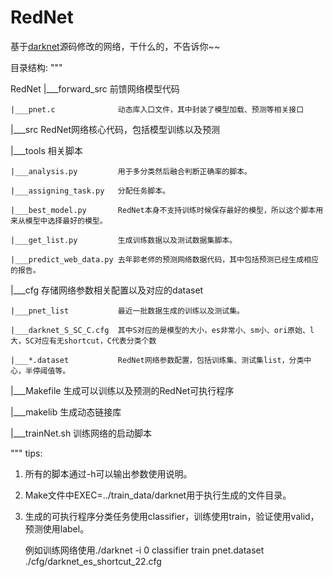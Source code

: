 # RedNet
基于[darknet](http://pjreddie.com/darknet/)源码修改的网络，干什么的，不告诉你~~


目录结构:
""" 

RedNet
|___forward_src 			前馈网络模型代码

	|___pnet.c				动态库入口文件，其中封装了模型加载、预测等相关接口
	
|___src						RedNet网络核心代码，包括模型训练以及预测
	
|___tools					相关脚本

	|___analysis.py			用于多分类然后融合判断正确率的脚本。
	
	|___assigning_task.py	分配任务脚本。
	
	|___best_model.py		RedNet本身不支持训练时候保存最好的模型，所以这个脚本用来从模型中选择最好的模型。
	
	|___get_list.py			生成训练数据以及测试数据集脚本。
	
	|___predict_web_data.py	去年郭老师的预测网络数据代码，其中包括预测已经生成相应的报告。
	
	
|___cfg			 			存储网络参数相关配置以及对应的dataset

	|___pnet_list			最近一批数据生成的训练以及测试集。
	
	|___darknet_S_SC_C.cfg 	其中S对应的是模型的大小，es非常小、sm小、ori原始、l大，SC对应有无shortcut，C代表分类个数
	
	|___*.dataset			RedNet网络参数配置，包括训练集、测试集list，分类中心，半停阈值等。
	
|___Makefile				生成可以训练以及预测的RedNet可执行程序

|___makelib					生成动态链接库

|___trainNet.sh				训练网络的启动脚本
	
"""
tips:
1. 所有的脚本通过-h可以输出参数使用说明。

2. Make文件中EXEC=../train_data/darknet用于执行生成的文件目录。

3. 生成的可执行程序分类任务使用classifier，训练使用train，验证使用valid，预测使用label。

	例如训练网络使用./darknet -i 0 classifier train pnet.dataset ./cfg/darknet_es_shortcut_22.cfg
